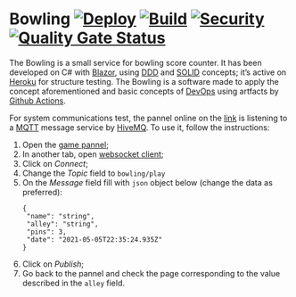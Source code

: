# Bowling [![Deploy](https://github.com/ervinnotari/Bowling/actions/workflows/heroku_ci.yml/badge.svg?branch=heroku)](http://bowling-painel-on-blazor.herokuapp.com/) [![Build](https://github.com/ervinnotari/Bowling/actions/workflows/dotnetcore.yml/badge.svg)](https://github.com/ervinnotari/Bowling/actions/workflows/dotnetcore.yml) [![Security](https://github.com/ervinnotari/Bowling/actions/workflows/security-code.yml/badge.svg)](https://github.com/ervinnotari/Bowling/actions/workflows/security-code.yml) [![Quality Gate Status](https://sonarcloud.io/api/project_badges/measure?project=ervinnotari_Bowling&metric=alert_status)](https://sonarcloud.io/dashboard?id=ervinnotari_Bowling) 

The Bowling is a small service for bowling score counter. It has been developed on C# with [Blazor](https://en.wikipedia.org/wiki/Blazor), using [DDD](https://en.wikipedia.org/wiki/Domain-driven_design) and [SOLID](https://en.wikipedia.org/wiki/SOLID) concepts; it’s active on [Heroku](https://www.heroku.com/) for structure testing. The Bowling is a software made to apply the concept  aforementioned and basic concepts of [DevOps](https://en.wikipedia.org/wiki/DevOps) using artfacts by [Github Actions](https://docs.github.com/pt/actions).

For system communications test, the pannel online on the [link](http://bowling-painel-on-blazor.herokuapp.com/) is listening to a [MQTT](https://pt.wikipedia.org/wiki/MQTT) message service by [HiveMQ](https://www.hivemq.com/mqtt-protocol/). To use it, follow the instructions:

1. Open the [game pannel](http://bowling-painel-on-blazor.herokuapp.com/);
2. In another tab, open  [websocket client](http://www.hivemq.com/demos/websocket-client/);
3. Click on _Connect_;
4. Change the _Topic_ field to `bowling/play`
5. On the _Message_ field fill with `json` object below (change the data as preferred):
   ```application/json 
   {
    "name": "string", 
    "alley": "string",
    "pins": 3,
    "date": "2021-05-05T22:35:24.935Z"
   }
   ```   
6. Click on _Publish_;
7. Go back to the pannel and check the page corresponding to the value described in the `alley` field.
